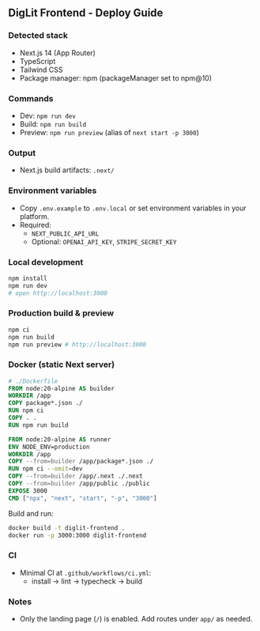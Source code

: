 ## DigLit Frontend - Deploy Guide

### Detected stack
- Next.js 14 (App Router)
- TypeScript
- Tailwind CSS
- Package manager: npm (packageManager set to npm@10)

### Commands
- Dev: `npm run dev`
- Build: `npm run build`
- Preview: `npm run preview` (alias of `next start -p 3000`)

### Output
- Next.js build artifacts: `.next/`

### Environment variables
- Copy `.env.example` to `.env.local` or set environment variables in your platform.
- Required:
  - `NEXT_PUBLIC_API_URL`
  - Optional: `OPENAI_API_KEY`, `STRIPE_SECRET_KEY`

### Local development
```bash
npm install
npm run dev
# open http://localhost:3000
```

### Production build & preview
```bash
npm ci
npm run build
npm run preview # http://localhost:3000
```

### Docker (static Next server)
```Dockerfile
# ./Dockerfile
FROM node:20-alpine AS builder
WORKDIR /app
COPY package*.json ./
RUN npm ci
COPY . .
RUN npm run build

FROM node:20-alpine AS runner
ENV NODE_ENV=production
WORKDIR /app
COPY --from=builder /app/package*.json ./
RUN npm ci --omit=dev
COPY --from=builder /app/.next ./.next
COPY --from=builder /app/public ./public
EXPOSE 3000
CMD ["npx", "next", "start", "-p", "3000"]
```

Build and run:
```bash
docker build -t diglit-frontend .
docker run -p 3000:3000 diglit-frontend
```

### CI
- Minimal CI at `.github/workflows/ci.yml`:
  - install -> lint -> typecheck -> build

### Notes
- Only the landing page (`/`) is enabled. Add routes under `app/` as needed.
